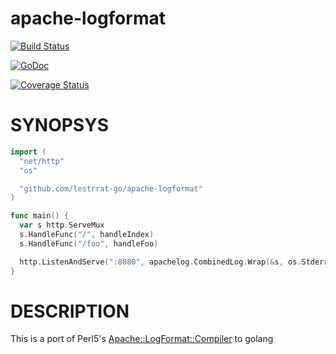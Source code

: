 apache-logformat
===================

[![Build Status](https://travis-ci.org/lestrrat-go/apache-logformat.png?branch=master)](https://travis-ci.org/lestrrat-go/apache-logformat)

[![GoDoc](https://godoc.org/github.com/lestrrat-go/apache-logformat?status.svg)](https://godoc.org/github.com/lestrrat-go/apache-logformat)

[![Coverage Status](https://coveralls.io/repos/lestrrat-go/apache-logformat/badge.png?branch=topic%2Fgoveralls)](https://coveralls.io/r/lestrrat-go/apache-logformat?branch=topic%2Fgoveralls)

# SYNOPSYS

```go
import (
  "net/http"
  "os"

  "github.com/lestrrat-go/apache-logformat"
)

func main() {
  var s http.ServeMux
  s.HandleFunc("/", handleIndex)
  s.HandleFunc("/foo", handleFoo)

  http.ListenAndServe(":8080", apachelog.CombinedLog.Wrap(&s, os.Stderr))
}
```

# DESCRIPTION

This is a port of Perl5's [Apache::LogFormat::Compiler](https://metacpan.org/release/Apache-LogFormat-Compiler) to golang
